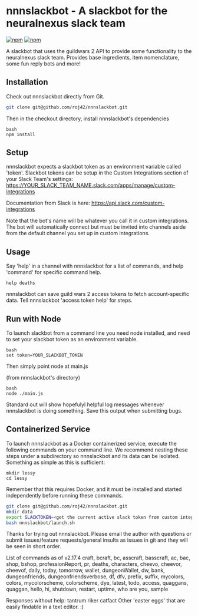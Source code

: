 # nnnslackbot - A slackbot for the neuralnexus slack team

[![npm](https://img.shields.io/npm/v/nnnslackbot.svg)](https://www.npmjs.com/package/nnnslackbot)
[![npm](https://img.shields.io/npm/l/nnnslackbot.svg)](https://spdx.org/licenses/MIT)

A slackbot that uses the guildwars 2 API to provide some functionality to the neuralnexus slack team. Provides base ingredients, item nomenclature, some fun reply bots and more!

## Installation

Check out nnnslackbot directly from Git.

```bash
git clone git@github.com/roj42/nnnslackbot.git
```

Then in the checkout directory, install nnnslackbot's dependencies

```
bash
npm install
```

## Setup

nnnslackbot expects a slackbot token as an environment variable called 'token'. Slackbot tokens can be setup in the Custom Integrations section of your Slack Team's settings:
https://YOUR_SLACK_TEAM_NAME.slack.com/apps/manage/custom-integrations

Documentation from Slack is here:
https://api.slack.com/custom-integrations


Note that the bot's name will be whatever you call it in custom integrations. The bot will automatically connect but must be invited into channels aside from the default channel you set up in custom integrations.

## Usage
Say 'help' in a channel with nnnslackbot for a list of commands, and help 'command' for specific command help.

```
help deaths
```


nnnslackbot can save guild wars 2 access tokens to fetch account-specific data. Tell nnnslackbot 'access token help' for steps.

## Run with Node

To launch slackbot from a command line you need node installed, and need to set your slackbot token as an environment variable.

```
bash
set token=YOUR_SLACKBOT_TOKEN
```

Then simply point node at main.js

(from nnnslackbot's directory)
```
bash
node ./main.js
```

Standard out will show hopefulyl helpful log messages whenever nnnslackbot is doing something. Save this output when submitting bugs.

## Containerized Service

To launch nnnslackbot as a Docker containerized service, execute the following commands on your command line.  We recommend nesting these steps under a subdirectory so nnnslackbot and its data can be isolated.  Something as simple as this is sufficient:

```
mkdir lessy
cd lessy
```
Remember that this requires Docker, and it must be installed and started independently before running these commands.

```bash
git clone git@github.com/roj42/nnnslackbot.git
mkdir data
export SLACKTOKEN=<get the current active slack token from custom integrations>
bash nnnslackbot/launch.sh
```

Thanks for trying out nnnslackbot. Please email the author with questions or submit issues/feature requests/general insults as issues in git and they will be seen in short order. 

List of commands as of v2.17.4 
craft, bcraft, bc, asscraft, basscraft, ac, bac, shop, bshop, professionReport, pr, deaths, characters, cheevo, cheevor, cheevof, daily, today, tomorrow, wallet, dungeonWallet, dw, bank, dungeonfriends, dungeonfriendsverbose, df, dfv, prefix, suffix, mycolors, colors, mycolorscheme, colorscheme, dye, latest, todo, access, quaggans, quaggan, hello, hi, shutdown, restart, uptime, who are you, sample

Responses without help:
tantrum
riker
catfact
Other 'easter eggs' that are easily findable in a text editor. :)
